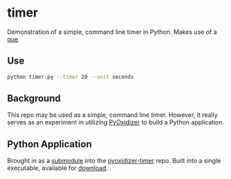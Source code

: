 # timer

Demonstration of a simple, command line timer in Python.  Makes use of a [que](https://docs.python.org/3/library/collections.html#collections.deque).

## Use

```sh
python timer.py --timer 20 --unit seconds
```

## Background

This repo may be used as a simple, command line timer.  However, it really serves as an experiment in utilizing [PyOxidizer](https://github.com/indygreg/PyOxidizer) to build a Python application.

## Python Application

Brought in as a [submodule](https://git-scm.com/book/en/v2/Git-Tools-Submodules) into the [pyoxidizer-timer](https://github.com/curtisalexander/pyoxidizer-timer) repo.  Built into a single executable, available for [download](https://github.com/curtisalexander/pyoxidizer-timer/releases).
